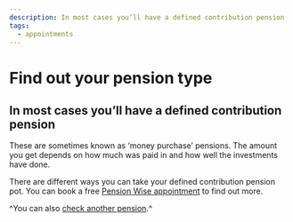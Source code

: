 ```yaml
---
description: In most cases you’ll have a defined contribution pension
tags:
  - appointments
---
```


# Find out your pension type

## In most cases you’ll have a defined contribution pension

These are sometimes known as ‘money purchase’ pensions. The amount you get depends on how much was paid in and how well the investments have done.

There are different ways you can take your defined contribution pension pot. You can book a free [Pension Wise appointment](/appointments) to find out more.

^You can also [check another pension](/pension-type-tool).^
